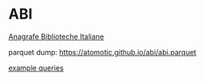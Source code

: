 # ABI

[Anagrafe Biblioteche Italiane](https://anagrafe.iccu.sbn.it/it/)

parquet dump: https://atomotic.github.io/abi/abi.parquet

[example queries](https://shell.duckdb.org/#queries=v0,CREATE-TABLE-libraries-AS-FROM-'https%3A%2F%2Fatomotic.github.io%2Fabi%2Fabi.parquet'~,DESCRIBE-libraries~,SELECT-id%2C-name-FROM-libraries-WHERE-location.comune.nome%3D'Bologna'-LIMIT-10~)
